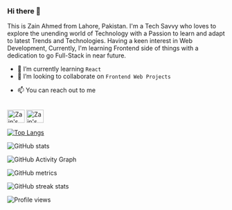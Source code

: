 ### Hi there 👋
This is Zain Ahmed from Lahore, Pakistan. I'm a Tech Savvy who loves to explore the unending world of Technology with a Passion to learn and adapt to latest Trends and Technologies. Having a keen interest in Web Development, Currently, I'm learning Frontend side of things with a dedication to go Full-Stack in near future.


- 🌱 I’m currently learning ```React```
- 👯 I’m looking to collaborate on ```Frontend Web Projects```
<!-- - 🔭 I’m currently working on [```Notes App```](https://github.com/zainahmed1713/notes-app-mern) -->
- 📫 You can reach out to me <br><br>

<a href="https://www.linkedin.com/in/zain-ahmed-1ba904287/" target="blank"><img align="center" src="https://cdn.jsdelivr.net/npm/simple-icons@3.0.1/icons/linkedin.svg" alt="Zain's linkedin" height="30" width="40" /></a>
<a href="https://twitter.com/zainhunmein" target="blank"><img align="center" src="https://cdn.jsdelivr.net/npm/simple-icons@3.0.1/icons/twitter.svg" alt="Zain's Twitter" height="30" width="40" /></a>

[![Top Langs](https://github-readme-stats.vercel.app/api/top-langs/?username=zainahmed1713)](https://github.com/anuraghazra/github-readme-stats)

![GitHub stats](https://github-readme-stats.vercel.app/api?username=zainahmed1713&show_icons=true)  

![GitHub Activity Graph](https://activity-graph.herokuapp.com/graph?username=zainahmed1713)   

![GitHub metrics](https://metrics.lecoq.io/zainahmed1713) 

![GitHub streak stats](https://streak-stats.demolab.com/?user=zainahmed1713)  

 ![Profile views](https://gpvc.arturio.dev/zainahmed1713)  
<!-- - 🤔 I’m looking for help with ... -->
<!-- - 💬 Ask me about ... -->
